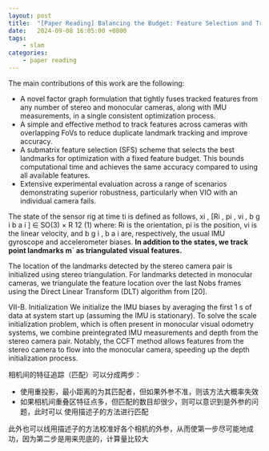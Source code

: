 ```yaml
---
layout: post
title:  "[Paper Reading] Balancing the Budget: Feature Selection and Tracking for Multi-Camera Visual-Inertial Odometry using SE2(3) Based Exact IMU Pre-integration"
date:   2024-09-08 16:05:00 +0800
tags: 
    - slam
categories:
    - paper reading
---
```




The main contributions of this work are the following:
- A novel factor graph formulation that tightly fuses tracked
features from any number of stereo and monocular
cameras, along with IMU measurements, in a single
consistent optimization process.
- A simple and effective method to track features across
cameras with overlapping FoVs to reduce duplicate
landmark tracking and improve accuracy.
- A submatrix feature selection (SFS) scheme that selects
the best landmarks for optimization with a fixed feature
budget. This bounds computational time and achieves the
same accuracy compared to using all available features.
- Extensive experimental evaluation across a range of
scenarios demonstrating superior robustness, particularly
when VIO with an individual camera fails.


The state of the sensor rig at time ti
is defined as follows,
xi , [Ri
, pi
, vi
, b
g
i b
a
i
] ∈ SO(3) × R
12 (1)
where: Ri
is the orientation, pi
is the position, vi
is the linear
velocity, and b
g
i
, b
a
i
are, respectively, the usual IMU gyroscope
and accelerometer biases. **In addition to the states, we track
point landmarks m` as triangulated visual features.**


The location of the landmarks detected by the stereo camera
pair is initialized using stereo triangulation. For landmarks
detected in monocular cameras, we triangulate the feature
location over the last Nobs frames using the Direct Linear
Transform (DLT) algorithm from [20].


VII-B. Initialization
We initialize the IMU biases by averaging the first 1 s of
data at system start up (assuming the IMU is stationary).
To solve the scale initialization problem, which is often
present in monocular visual odometry systems, we combine
preintegrated IMU measurements and depth from the stereo
camera pair. Notably, the CCFT method allows features from
the stereo camera to flow into the monocular camera, speeding
up the depth initialization process.



相机间的特征追踪（匹配）可以分成两步：
- 使用重投影，最小距离的为其匹配者，但如果外参不准，则该方法大概率失效
- 如果相机间重叠区特征点多，但匹配的数目却很少，则可以意识到是外参的问题，此时可以
使用描述子的方法进行匹配

此外也可以线用描述子的方法校准好各个相机的外参，从而使第一步尽可能地成功，因为第二步是用来兜底的，计算量比较大
